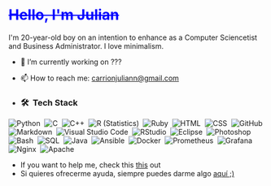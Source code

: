 <h1><s style="color: blue;">Hello, I'm Julian</s></h1>

I'm 20-year-old boy on an intention to enhance as a Computer Sciencetist  and Business Administrator. I love minimalism.

- 🔭 I’m currently working on ???
- 📫 How to reach me: [carrionjuliann@gmail.com](mailto:carrionjuliann@gmail.com)

- ### 🛠 &nbsp;Tech Stack
![Python](https://img.shields.io/badge/Python-3776AB?style=flat&logo=python&logoColor=white)&nbsp;
![C](https://img.shields.io/badge/C-A8B9CC?style=flat&logo=C&logoColor=black)&nbsp;
![C++](https://img.shields.io/badge/C++-00599C?style=flat&logo=C%2B%2B&logoColor=white)&nbsp;
![R (Statistics)](https://img.shields.io/badge/R-276DC3?style=flat&logo=R&logoColor=white)&nbsp;
![Ruby](https://img.shields.io/badge/Ruby-D91404?style=flat&logo=Ruby&logoColor=white)&nbsp;
![HTML](https://img.shields.io/badge/HTML5-E34F26?style=flat&logo=HTML5&logoColor=white)&nbsp;
![CSS](https://img.shields.io/badge/CSS3-1572B6?style=flat&logo=CSS3&logoColor=white)&nbsp;
![GitHub](https://img.shields.io/badge/GitHub-181717?style=flat&logo=github&logoColor=white)&nbsp;
![Markdown](https://img.shields.io/badge/Markdown-000000?style=flat&logo=markdown&logoColor=white)&nbsp;
![Visual Studio Code](https://img.shields.io/badge/Visual%20Studio%20Code-007ACC?style=flat&logo=visual-studio-code&logoColor=white)&nbsp;
![RStudio](https://img.shields.io/badge/RStudio-75AADB?style=flat&logo=rstudio&logoColor=white)&nbsp;
![Eclipse](https://img.shields.io/badge/Eclipse-2C2255?style=flat&logo=eclipse-ide&logoColor=white)&nbsp;
![Photoshop](https://img.shields.io/badge/Photoshop-31A8FF?style=flat&logo=adobe-photoshop&logoColor=white)&nbsp;
![Bash](https://img.shields.io/badge/Bash-4EAA25?style=flat&logo=gnubash&logoColor=white)&nbsp;
![SQL](https://img.shields.io/badge/SQL-4479A1?style=flat&logo=postgresql&logoColor=white)&nbsp;
![Java](https://img.shields.io/badge/Java-007396?style=flat&logo=java&logoColor=white)&nbsp;
![Ansible](https://img.shields.io/badge/Ansible-EE0000?style=flat&logo=ansible&logoColor=white)&nbsp;
![Docker](https://img.shields.io/badge/Docker-2496ED?style=flat&logo=docker&logoColor=white)&nbsp;
![Prometheus](https://img.shields.io/badge/Prometheus-E6522C?style=flat&logo=prometheus&logoColor=white)&nbsp;
![Grafana](https://img.shields.io/badge/Grafana-F46800?style=flat&logo=grafana&logoColor=white)&nbsp;
![Nginx](https://img.shields.io/badge/Nginx-009639?style=flat&logo=nginx&logoColor=white)&nbsp;
![Apache](https://img.shields.io/badge/Apache-D22128?style=flat&logo=apache&logoColor=white)&nbsp;

- If you want to help me, check this [this](https://paypal.me/JulianCarrion?country.x=ES&locale.x=es_ES) out
- Si quieres ofrecerme ayuda, siempre puedes darme algo [aquí ;)](https://paypal.me/JulianCarrion?country.x=ES&locale.x=es_ES)
